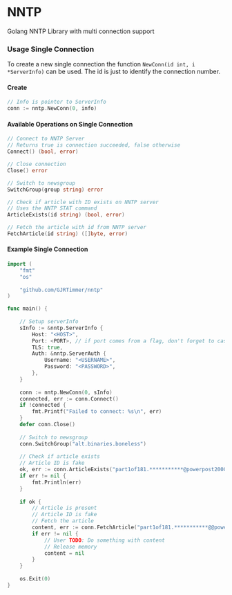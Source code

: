 # NNTP #
Golang NNTP Library with multi connection support

### Usage Single Connection ###
To create a new single connection the function ```NewConn(id int, i *ServerInfo)``` can be used. The id is just to identify the connection number.

#### Create ####
```go
// Info is pointer to ServerInfo
conn := nntp.NewConn(0, info)
```

#### Available Operations on Single Connection ####
```go
// Connect to NNTP Server
// Returns true is connection succeeded, false otherwise 
Connect() (bool, error)

// Close connection
Close() error 

// Switch to newsgroup
SwitchGroup(group string) error

// Check if article with ID exists on NNTP server
// Uses the NNTP STAT command
ArticleExists(id string) (bool, error) 

// Fetch the article with id from NNTP server
FetchArticle(id string) ([]byte, error) 
```

#### Example Single Connection ####
```go
import (
    "fmt"
    "os"
    
    "github.com/GJRTimmer/nntp"
)

func main() {
    
    // Setup serverInfo
    sInfo := &nntp.ServerInfo {
        Host: "<HOST>",
        Port: <PORT>, // if port comes from a flag, don't forget to cast uint16(port)
        TLS: true,
        Auth: &nntp.ServerAuth {
            Username: "<USERNAME>",
            Password: "<PASSWORD>",
        },
    }
    
    conn := nntp.NewConn(0, sInfo)
    connected, err := conn.Connect()
    if !connected {
        fmt.Printf("Failed to connect: %s\n", err)
    }
    defer conn.Close()
    
    // Switch to newsgroup
    conn.SwitchGroup("alt.binaries.boneless")
    
    // Check if article exists
    // Article ID is fake
    ok, err := conn.ArticleExists("part1of181.***********@powerpost2000AA.local")
    if err != nil {
        fmt.Println(err)
    }
    
    if ok {
        // Article is present
        // Article ID is fake
        // Fetch the article
        content, err := conn.FetchArticle("part1of181.***********@@powerpost2000AA.local")
        if err != nil {
            // User TODO: Do something with content
            // Release memory
            content = nil
        }
    }
    
    os.Exit(0)
}

```
